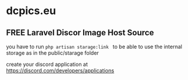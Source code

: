 # dcpics.eu
FREE Laravel Discor Image Host Source
---
you have to run `php artisan starage:link ` to be able to use the internal storage as in the public/starage folder

create your discord application at https://discord.com/developers/applications
